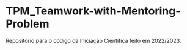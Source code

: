 # TPM_Teamwork-with-Mentoring-Problem
Repositório para o código da Iniciação Científica feito em 2022/2023.
